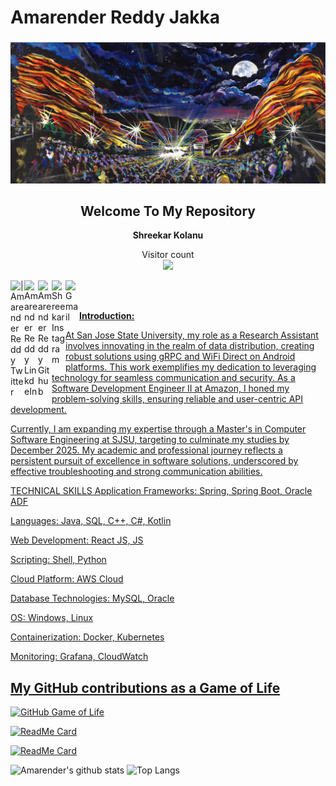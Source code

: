 # Amarender Reddy Jakka
###  

<p align="center">

 
 <img src="https://github.com/Skillz619/Skillz619/blob/master/RedRocks-Shreek.jpeg" alt="Hello world">

 
 <h2 align="center">Welcome To My Repository</h2>
 <p align="center"><b>Shreekar Kolanu</b> </p>
</p>





<p align="center"> 
  Visitor count<br>
  <img src="https://profile-counter.glitch.me/JAReddy/count.svg" />
</p>



<a href="https://x.com/imAmar_chinnu">
<img align="left" alt=" |Amarender Reddy Twitter" width="22px" src="https://img.icons8.com/color/48/000000/twitter-squared.png"/>
</a>
<a href="https://www.linkedin.com/in/amarenderreddy/">
<img align="left" alt="Amarender Reddy LinkdeIn" width="22px" src="https://img.icons8.com/color/48/000000/linkedin.png"/>
</a>
<a href="https://github.com/JAReddy">
<img align="left" alt="Amarender Reddy  Github " width="22px" src="https://img.icons8.com/nolan/64/github.png"/>
</a>
<a href="https://www.instagram.com/amarender__reddy/">
<img align="left" alt="Shreekar Instagram" width="22px" src="https://img.icons8.com/fluency/48/000000/instagram-new.png"/>
</a>
<a href="mailto:amarenderreddyjakka@gmail.com?Subject=Reaching%20out%20for%20connection!">
<img align="left" alt="Gmail" width="22px" src="https://img.icons8.com/color/48/000000/gmail-new.png"/>



<br >
<br />

**Introduction:**

At San Jose State University, my role as a Research Assistant involves innovating in the realm of data distribution, creating robust solutions using gRPC and WiFi Direct on Android platforms. This work exemplifies my dedication to leveraging technology for seamless communication and security. As a Software Development Engineer II at Amazon, I honed my problem-solving skills, ensuring reliable and user-centric API development.

Currently, I am expanding my expertise through a Master's in Computer Software Engineering at SJSU, targeting to culminate my studies by December 2025. My academic and professional journey reflects a persistent pursuit of excellence in software solutions, underscored by effective troubleshooting and strong communication abilities.

TECHNICAL SKILLS
Application Frameworks: Spring, Spring Boot, Oracle ADF

Languages: Java, SQL, C++, C#, Kotlin

Web Development: React JS, JS

Scripting: Shell, Python			

Cloud Platform: AWS Cloud				

Database Technologies:  MySQL, Oracle

OS: Windows, Linux				

Containerization: Docker, Kubernetes		

Monitoring: Grafana, CloudWatch
		



## My GitHub contributions as a Game of Life
[![GitHub Game of Life](https://github4life.herokuapp.com/JAReddy.gif)](https://github4life.herokuapp.com/JAReddy)




[![ReadMe Card](https://github-readme-stats.vercel.app/api/pin/?username=JAReddy&repo=CMPE138-MVPPredictor&theme=tokyonight)]([https://github.com/JAReddy/CMPE138-MVPPredictor](https://github.com/Skillz619/CMPE138-MVPPredictor))

[![ReadMe Card](https://github-readme-stats.vercel.app/api/pin/?username=Skillz619&repo=CMPE138-MVPPredictor&theme=tokyonight)]([https://github.com/Skillz619/CMPE138-MVPPredictor]([https://github.com/Skillz619/AWS-Jenkins-Sonarqube-Docker](https://github.com/Skillz619/CMPE138-MVPPredictor)))



![Amarender's github stats](https://github-readme-stats.vercel.app/api?username=Skillz619&show_icons=true&theme=tokyonight)
![Top Langs](https://github-readme-stats.vercel.app/api/top-langs/?username=JAReddy&theme=tokyonight)
